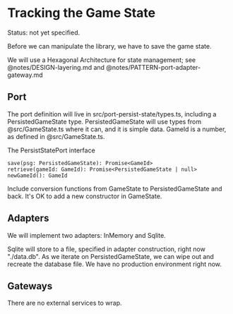 # Tracking the Game State

Status: not yet specified.

Before we can manipulate the library, we have to save the game state.

We will use a Hexagonal Architecture for state management; see @notes/DESIGN-layering.md and @notes/PATTERN-port-adapter-gateway.md

## Port

The port definition will live in src/port-persist-state/types.ts, including a PersistedGameState type. PersistedGameState will use types from @src/GameState.ts where it can, and it is simple data. GameId is a number, as defined in @src/GameState.ts.

The PersistStatePort interface

```
save(psg: PersistedGameState): Promise<GameId>
retrieve(gameId: GameId): Promise<PersistedGameState | null>
newGameId(): GameId
```

Include conversion functions from GameState to PersistedGameState and back. It's OK to add a new constructor in GameState.

## Adapters

We will implement two adapters: InMemory and Sqlite.

Sqlite will store to a file, specified in adapter construction, right now "./data.db". As we iterate on PersistedGameState, we can wipe out and recreate the database file. We have no production environment right now.

## Gateways

There are no external services to wrap.

